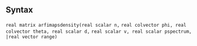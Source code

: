 ## Syntax

`real matrix arfimapsdensity(real scalar n,`
`real colvector phi, real colvector theta, real scalar d,`
`real scalar v, real scalar pspectrum, |real vector range)`
